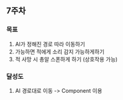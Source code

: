 ## 7주차
### 목표
1. AI가 정해진 경로 따라 이동하기
2. 가능하면 적에게 소리 감지 가능하게하기
3. 적 사망 시 총알 스폰하게 하기 (상호작용 가능)

### 달성도
1. AI 경로대로 이동 -> Component 이용


